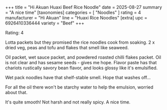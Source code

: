 +++
title = "Hi Akuan Huaxi Beef Rice Noodle"
date = 2025-08-27
summary = "A nice time"
[taxonomies]
categories = [ "Noodles" ]
rating = 4
manufacturer = "Hi Akuan"
line = "Huaxi Rice Noodles"
[extra]
upc = 6926410336444
variety = "Beef"
+++

Rating: 4

Lotta packets but they promised the rice noodles cook from soaking.
2 x dried veg, peas and tofu and flakes that smell like seaweed.

Oil packet, wet sauce packet, and powdered roasted chilli flakes packet.
Oil is not clear and has sesame seeds - gives me hope.
Flavor paste has that chariots rustically savory bean flavor, and looks glossy like it's emulsified.

Wet pack noodles have that shelf-stable smell.
Hope that washes off...

For all the oil there won't be starchy water to help the emulsion, worried about that.

It's quite smooth!
Not harsh and not really spicy.
A nice time.
